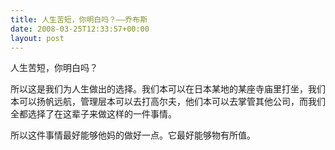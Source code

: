 ```yaml
---
title: 人生苦短，你明白吗？——乔布斯
date: 2008-03-25T12:33:57+00:00
layout: post
---
```

人生苦短，你明白吗？</p> 

所以这是我们为人生做出的选择。我们本可以在日本某地的某座寺庙里打坐，我们本可以扬帆远航，管理层本可以去打高尔夫，他们本可以去掌管其他公司，而我们全都选择了在这辈子来做这样的一件事情。</p> 

所以这件事情最好能够他妈的做好一点。它最好能够物有所值。
